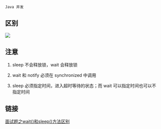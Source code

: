 `Java 并发`

## 区别

![](../assets/sleep和wait的区别.png)

## 注意
1. sleep 不会释放锁，wait 会释放锁

2. wait 和 notify 必须在 synchronized 中调用
3. sleep 必须指定时间，进入超时等待的状态；而 wait 可以指定时间也可以不指定时间

## 链接
[面试题之wait\(\)和sleep\(\)方法区别](https://blog.csdn.net/Weixiaohuai/article/details/104235903)